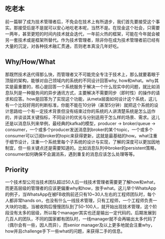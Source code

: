 ## 吃老本
前一篇聊了成为技术管理者后，不免会在技术上有所退步，我们首先要接受这个事实。那接受后是不是就可以安心地吃老本呢，当然不是。在现金这个社会，只需要一两年，甚至更短的时间内技术就会迭代，一年前火热的框架，可能在今年就会被另一套技术或是框架所替代。作为技术管理者，除非你在成为技术管理者前已经有大量的沉淀，对各种技术融汇贯通，否则老本真没几年好吃。
## Why/How/What
那既然技术迭代得那么快，而管理者又不可能完全专注于技术上，那么就要着眼于顶层的架构，能够对自己领域内的系统的不同设计回答why, how和what。why其实是最重要的，核心是回答一个系统服务于解决一个什么现实中的问题，就比如消息队列是一种服务间的异步通讯方式，主要解决不需要同步（即时性）的操作的请求和应答。how是回答为了实现这个功能，从meta层面如何设计这个系统，这儿有一个比较好用的判断标准，你能不能在10分钟（甚至5分钟）就把这个系统的设计思路给一个有一定技术背景但没有结束过你的系统的人讲清楚系统是怎么运作的，并谈谈其关键指标，不同设计的优劣与分别适用于怎么样的场景、需求。这儿还是以消息队列来举例，最经典的kafka的模型，producer -> broker/queue -> consumer，一个或多个producer发送消息到broker的某个topic，一个或多个consumer可以订阅broker的topic来获得更新，这就是最基础的how。what注重于细节设计，注重一个系统里每个子系统的设计与实现，了解的深度可以更加因地制宜，但一些关键点还是需要知道的。比如消息队列中broker的persistent策略，consumer如何确保不会漏消系，遇到重复的消息应该怎么处理等等。
## Priority
一个技术型公司当技术团队超过50人后一线技术管理者需要更了解how和what，而更高层级的管理者的应该更偏重why和how，放手what。这儿举个WhatsApp的例子，当WhatsApp在被FB收购前还只有10~30人左右的工程师团队时，每个人都非常hands on，也没有什么一线技术管理，只有工程师，一个工程师负责一大块的功能。当被收购后慢慢团队到了50-100人，就开始出现技术管理，这个阶段没有太多的层级，所以每个manager其实也还是输出一定代码的。后期发展到几百人的团队，不同的国家都有团队时，一线manager就不会再输出太多代码了（偶尔会有一些，因人而异），而senior manager及以上更多地就会注重why，how并且challenge手下一些what的问题，来获得二手的信息。
